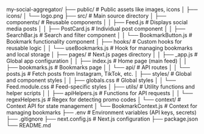 my-social-aggregator/
├── public/                       # Public assets like images, icons
│   ├── icons/
│   └── logo.png
├── src/                          # Main source directory
│   ├── components/               # Reusable components
│   │   ├── Feed.js               # Displays social media posts
│   │   ├── PostCard.js           # Individual post component
│   │   ├── SearchBar.js          # Search and filter component
│   │   └── BookmarkButton.js     # Bookmark functionality component
│   ├── hooks/                    # Custom hooks for reusable logic
│   │   └── useBookmarks.js       # Hook for managing bookmarks and local storage
│   ├── pages/                    # Next.js pages directory
│   │   ├── _app.js               # Global app configuration
│   │   ├── index.js              # Home page (main feed)
│   │   ├── bookmarks.js          # Bookmarks page
│   │   └── api/                  # API routes
│   │       └── posts.js          # Fetch posts from Instagram, TikTok, etc.
│   ├── styles/                   # Global and component styles
│   │   ├── globals.css           # Global styles
│   │   └── Feed.module.css       # Feed-specific styles
│   ├── utils/                    # Utility functions and helper scripts
│   │   ├── apiHelpers.js         # Functions for API requests
│   │   └── regexHelpers.js       # Regex for detecting promo codes
│   └── context/                  # Context API for state management
│       └── BookmarkContext.js    # Context for managing bookmarks
├── .env                          # Environment variables (API keys, secrets)
├── .gitignore
├── next.config.js                # Next.js configuration
├── package.json
└── README.md
